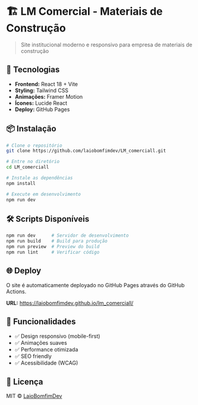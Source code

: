 # 🏗️ LM Comercial - Materiais de Construção

> Site institucional moderno e responsivo para empresa de materiais de construção

## 🚀 Tecnologias

- **Frontend:** React 18 + Vite
- **Styling:** Tailwind CSS
- **Animações:** Framer Motion
- **Ícones:** Lucide React
- **Deploy:** GitHub Pages

## 📦 Instalação

```bash
# Clone o repositório
git clone https://github.com/laiobomfimdev/LM_comerciall.git

# Entre no diretório
cd LM_comerciall

# Instale as dependências
npm install

# Execute em desenvolvimento
npm run dev
```

## 🛠️ Scripts Disponíveis

```bash
npm run dev      # Servidor de desenvolvimento
npm run build    # Build para produção
npm run preview  # Preview do build
npm run lint     # Verificar código
```

## 🌐 Deploy

O site é automaticamente deployado no GitHub Pages através do GitHub Actions.

**URL:** https://laiobomfimdev.github.io/lm_comerciall/

## 📱 Funcionalidades

- ✅ Design responsivo (mobile-first)
- ✅ Animações suaves
- ✅ Performance otimizada
- ✅ SEO friendly
- ✅ Acessibilidade (WCAG)

## 📄 Licença

MIT © [LaioBomfimDev](https://github.com/laiobomfimdev)